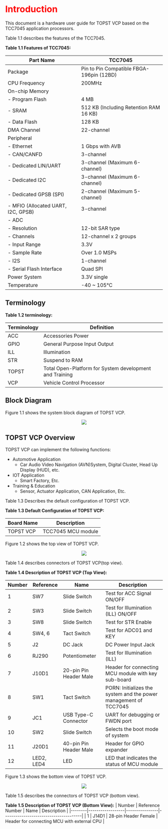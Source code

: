 <h1 style="color:red">
  Introduction
</h1>


This document is a hardware user guide for TOPST VCP based on the TCC7045 application processors.

Table 1.1 describes the features of the TCC7045.  

**Table 1.1 Features of TCC7045:** 

| Part Name        | TCC7045                                  |
|------------------|------------------------------------------|
| Package          | Pin to Pin Compatible FBGA-196pin (12BD) |
| CPU Frequency    | 200MHz                                   |
| On-chip Memory   |                                          |
| - Program Flash  | 4 MB                                     |
| - SRAM           | 512 KB (Including Retention RAM 16 KB)   |
| - Data Flash     | 128 KB                                   |
| DMA Channel      | 22-channel                               |
| Peripheral       |                                          |
| - Ethernet       | 1 Gbps with AVB                          |
| - CAN/CANFD      | 3-channel                                |
| - Dedicated LIN/UART | 3-channel (Maximum 6-channel)        |
| - Dedicated I2C  | 3-channel (Maximum 6-channel)            |
| - Dedicated GPSB (SPI) | 2-channel (Maximum 5-channel)      |
| - MFIO (Allocated UART, I2C, GPSB) | 3-channel              |
| - ADC            |                                          |
|   - Resolution  | 12-bit SAR type                           |
|   - Channels    | 12-channel x 2 groups                     |
|   - Input Range | 3.3V                                      |
|   - Sample Rate | Over 1.0 MSPs                             |
| - I2S            | 1-channel                                |
| - Serial Flash Interface | Quad SPI                         |
| Power System     | 3.3V single                              |
| Temperature      | -40 ~ 105℃                              |


## Terminology  

**Table 1.2 terminology:**  

| Terminology | Definition                                              |
|-------------|---------------------------------------------------------|
| ACC         | Accessories Power                                       |
| GPIO        | General Purpose Input Output                            |
| ILL         | Illumination                                            |
| STR         | Suspend to RAM                                          |
| TOPST       | Total Open-Platform for System development and Training |
| VCP         | Vehicle Control Processor                               |


## Block Diagram

Figure 1.1 shows the system block diagram of TOPST VCP.  

<p align="center"><img src="https://github.com/Topst-Dev/Documentation/assets/161264431/91598f7d-0a56-42cb-bb90-5ece432f7d43"></p>

## TOPST VCP Overview
TOPST VCP can implement the following functions:
- Automotive Application
  - Car Audio Video Navigation (AVN)System, Digital Cluster, Head Up Display (HUD), etc.
- IOT Application
  - Smart Factory, Etc.
- Training & Education
  - Sensor, Actuator Application, CAN Application, Etc.


Table 1.3 Describes the default configuration of TOPST VCP.  

**Table 1.3 Default Configuration of TOPST VCP:**  

| Board Name | Description            |
|------------|------------------------|
| TOPST VCP  | TCC7045 MCU module     |  


Figure 1.2 shows the top view of TOPST VCP.  

<p align="center"><img src="https://github.com/Topst-Dev/Documentation/assets/161264431/e63e3885-df53-43d5-8807-12e5a016e677"></p>  


Table 1.4 describes connectors of TOPST VCP(top view).  

**Table 1.4 Description of TOPST VCP (Top View):**  

| Number | Reference  | Name                    | Description                                                       | 
|--------|------------|-------------------------|-------------------------------------------------------------------|
| 1      | SW7        | Slide Switch            | Test for ACC Signal ON/OFF                                        |
| 2      | SW3        | Slide Switch            | Test for Illumination (ILL) ON/OFF                                |
| 3      | SW8        | Slide Switch            | Test for STR Enable                                               |
| 4      | SW4, 6     | Tact Switch             | Test for ADC01 and KEY                                            |
| 5      | J2         | DC Jack                 | DC Power Input Jack                                               |
| 6      | RJ290      | Potentiometer           | Test for Illumination (ILL)                                       |
| 7      | J10D1      | 20-pin Pin Header Male  | Header for connecting MCU module with key sub-board               |
| 8      | SW1        | Tact Switch             | PORN: Initializes the system and the power management of TCC7045  |
| 9      | JC1        | USB Type-C Connector    | UART for debugging or FWDN port                                   |
| 10     | SW2        | Slide Switch            | Selects the boot mode of system                                   |
| 11     | J20D1      | 40-pin Pin Header Male  | Header for GPIO expander                                          |
| 12     | LED2, LED4 | LED                     | LED that indicates the status of MCU module                       |  

 
Figure 1.3 shows the bottom view of TOPST VCP.
<p align="center"><img src="https://github.com/Topst-Dev/Documentation/assets/161264431/18fea623-8eef-45a0-850b-f370c7881389"></p>  


Table 1.5 describes the connectors of TOPST VCP (bottom view).  

**Table 1.5 Description of TOPST VCP (Bottom View):**
| Number | Reference Number | Name           | Description                           |
|--------|------------------|----------------|---------------------------------------|
| 1      | J14D1            | 28-pin Header Female | Header for connecting MCU with external CPU |
